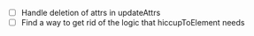 - [ ] Handle deletion of attrs in updateAttrs
- [ ] Find a way to get rid of the logic that hiccupToElement needs
